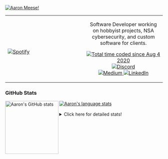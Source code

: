[![Aaron Meese!](https://user-images.githubusercontent.com/17814535/88975338-a2aabf00-d27f-11ea-963f-8a19608716b4.png)](https://github.com/ajmeese7/readme-ascii "README ASCII")

<!-- Modified from project here: https://github.com/novatorem/novatorem -->
<table width="100%"> 
  <tr>
  <td width="50%">
      
&nbsp; <br> [![Spotify](https://ajmeese7.vercel.app/api/spotify)](https://open.spotify.com/user/ajmeese)

  </td>
  <td width="50%">
    <p align="center">
    Software Developer working on hobbyist projects, NSA cybersecurity, and custom software for clients.
    </p>
    <p align="center">
      <a href="https://wakatime.com/@f726891d-3b02-46cd-9b60-e8c59f9e2b14">
        <img src="https://wakatime.com/badge/user/f726891d-3b02-46cd-9b60-e8c59f9e2b14.svg" alt="Total time coded since Aug 4 2020" title="WakaTime" />
      </a>
      <a href="http://link.aaronmeese.com/discord">
        <img src="https://img.shields.io/badge/discord-ajmeese7%234835-369?style=flat-square&logo=discord&logoColor=white&color=purple" alt="Discord" title="Discord">
      </a>
      <br />
      <a href="https://link.aaronmeese.com/medium">
        <img src="https://img.shields.io/badge/medium-ajmeese7-1DB954?style=flat-square&logo=medium&logoColor=white" alt="Medium" title="Medium">
      </a>
      <a href="https://link.aaronmeese.com/linkedin">
        <img src="https://img.shields.io/badge/linkedIn-aaronmeese-1DB954?style=flat-square&logo=linkedin&logoColor=white&color=blue" alt="LinkedIn" title="LinkedIn">
      </a>
    </p>
  </td>

</table>

[//]: <> (The `&nbsp;` is to have Aphelion take up more space)

### GitHub Stats ###

<a href="https://profile-summary-for-github.com/user/ajmeese7">
  <img align="left" height="170px" src="https://github-readme-stats.vercel.app/api?username=ajmeese7&show_icons=true&line_height=27&count_private=true" alt="Aaron's GitHub stats"/>
  <img src="https://github-readme-stats.vercel.app/api/top-langs/?username=ajmeese7&hide_langs_below=5&layout=compact" alt="Aaron's language stats"/>
</a>

<br />
<br />
<details>
<summary>Click here for detailed stats!</summary>

### :zap: Recent Activity
<!--START_SECTION:activity-->
1. 🗣 Commented on [#68](https://github.com/os-js/osjs-server/issues/68) in [os-js/osjs-server](https://github.com/os-js/osjs-server)
2. 🗣 Commented on [#68](https://github.com/os-js/osjs-server/issues/68) in [os-js/osjs-server](https://github.com/os-js/osjs-server)
3. 💪 Opened PR [#68](https://github.com/os-js/osjs-server/pull/68) in [os-js/osjs-server](https://github.com/os-js/osjs-server)
4. ❗️ Closed issue [#1](https://github.com/ChrisVilches/Wobbly-Matrix/issues/1) in [ChrisVilches/Wobbly-Matrix](https://github.com/ChrisVilches/Wobbly-Matrix)
5. 🗣 Commented on [#1](https://github.com/ChrisVilches/Wobbly-Matrix/issues/1) in [ChrisVilches/Wobbly-Matrix](https://github.com/ChrisVilches/Wobbly-Matrix)
<!--END_SECTION:activity-->

### 🧐 Waka Stats
<!--START_SECTION:waka-->
![Code Time](http://img.shields.io/badge/Code%20Time-1%2C215%20hrs%2047%20mins-blue)

**🐱 My GitHub Data** 

> 🏆 1,055 Contributions in the Year 2022
 > 
> 📦 197.4 kB Used in GitHub's Storage 
 > 
> 💼 Opted to Hire
 > 
> 📜 77 Public Repositories 
 > 
> 🔑 29 Private Repositories  
 > 
**I'm an Early 🐤** 

```text
🌞 Morning    174 commits    █████░░░░░░░░░░░░░░░░░░░░   20.62% 
🌆 Daytime    319 commits    █████████░░░░░░░░░░░░░░░░   37.8% 
🌃 Evening    340 commits    ██████████░░░░░░░░░░░░░░░   40.28% 
🌙 Night      11 commits     ░░░░░░░░░░░░░░░░░░░░░░░░░   1.3%

```
📅 **I'm Most Productive on Sunday** 

```text
Monday       128 commits    ███░░░░░░░░░░░░░░░░░░░░░░   15.17% 
Tuesday      133 commits    ████░░░░░░░░░░░░░░░░░░░░░   15.76% 
Wednesday    91 commits     ██░░░░░░░░░░░░░░░░░░░░░░░   10.78% 
Thursday     119 commits    ███░░░░░░░░░░░░░░░░░░░░░░   14.1% 
Friday       88 commits     ██░░░░░░░░░░░░░░░░░░░░░░░   10.43% 
Saturday     127 commits    ███░░░░░░░░░░░░░░░░░░░░░░   15.05% 
Sunday       158 commits    ████░░░░░░░░░░░░░░░░░░░░░   18.72%

```


📊 **This Week I Spent My Time On** 

```text
⌚︎ Time Zone: America/New_York

💬 Programming Languages: 
JavaScript               11 hrs 30 mins      ████████████████████░░░░░   83.47% 
YAML                     52 mins             █░░░░░░░░░░░░░░░░░░░░░░░░   6.33% 
Markdown                 44 mins             █░░░░░░░░░░░░░░░░░░░░░░░░   5.43% 
JSON                     19 mins             ░░░░░░░░░░░░░░░░░░░░░░░░░   2.33% 
HTML                     8 mins              ░░░░░░░░░░░░░░░░░░░░░░░░░   1.01%

🐱‍💻 Projects: 
aaronmeese.com           10 hrs 22 mins      ██████████████████░░░░░░░   75.27% 
spongerobert.com         1 hr 2 mins         █░░░░░░░░░░░░░░░░░░░░░░░░   7.49% 
osjs-server              41 mins             █░░░░░░░░░░░░░░░░░░░░░░░░   5.06% 
dotenv-json              37 mins             █░░░░░░░░░░░░░░░░░░░░░░░░   4.48% 
osjs-client              23 mins             ░░░░░░░░░░░░░░░░░░░░░░░░░   2.84%

```

**I Mostly Code in JavaScript** 

```text
JavaScript               32 repos            ████████████░░░░░░░░░░░░░   48.48% 
HTML                     9 repos             ███░░░░░░░░░░░░░░░░░░░░░░   13.64% 
Python                   5 repos             ██░░░░░░░░░░░░░░░░░░░░░░░   7.58% 
Java                     4 repos             █░░░░░░░░░░░░░░░░░░░░░░░░   6.06% 
CSS                      3 repos             █░░░░░░░░░░░░░░░░░░░░░░░░   4.55%

```



 Last Updated on 22/08/2022 16:03:20 UTC
<!--END_SECTION:waka-->
</details>
